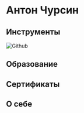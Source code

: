 # Антон Чурсин

## Инструменты
![Github](https://img.shields.io/badge/Github-090909?style=for-the-badge&logo=github&logoColor=white)

## Образование

## Сертификаты

## О себе